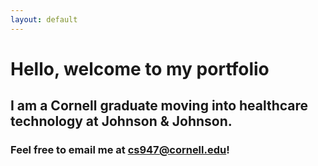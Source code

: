 ```yaml
---
layout: default
---
```


# Hello, welcome to my portfolio

## I am a Cornell graduate moving into healthcare technology at Johnson & Johnson. 


### Feel free to email me at cs947@cornell.edu!
